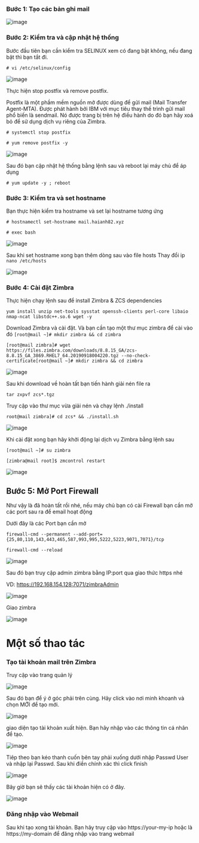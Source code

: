### Bước 1: Tạo các bản ghi mail

![image](https://user-images.githubusercontent.com/101684058/164392562-e07e845c-0ed6-499a-91b9-3027257f0640.png)

### Bước 2:  Kiểm tra và cập nhật hệ thống
Bước đầu tiên bạn cần kiểm tra SELINUX xem có đang bật không, nếu đang bật thì bạn tắt đi.

`# vi /etc/selinux/config`

![image](https://user-images.githubusercontent.com/101684058/163749135-6228c124-54c1-4fb1-b7c4-17f920e0ff3f.png)

Thực hiện stop postfix và remove postfix.

Postfix là một phầm mềm nguồn mở được dùng để gửi mail (Mail Transfer Agent-MTA). Được phát hành bởi IBM với mục tiêu thay thế trình gửi mail phổ biến là sendmail. Nó được trang bị trên hệ điều hành do đó bạn hãy xoá bỏ để sử dụng dịch vụ riêng của Zimbra.

`# systemctl stop postfix`

`# yum remove postfix -y`

![image](https://user-images.githubusercontent.com/101684058/163752686-9d1f68a0-0447-437d-8810-0c56b70a74e7.png)

Sau đó bạn cập nhật hệ thống bằng lệnh sau và reboot lại máy chủ để áp dụng

`# yum update -y ; reboot`

### Bước 3: Kiểm tra và set hostname
Bạn thực hiện kiểm tra hostname và set lại hostname tương ứng

`# hostnamectl set-hostname mail.haianh82.xyz`

`# exec bash`


![image](https://user-images.githubusercontent.com/101684058/163755163-88f1ecb0-9f74-4450-a260-6b9b2b1a53c6.png)

Sau khi set hostname xong bạn thêm dòng sau vào file hosts
Thay đổi ip
`nano /etc/hosts`

![image](https://user-images.githubusercontent.com/101684058/164372862-1a06a17d-6a37-4176-b678-9d50e8109007.png)

### Bước 4: Cài đặt Zimbra
Thực hiện chạy lệnh sau để install Zimbra & ZCS dependencies

`yum install unzip net-tools sysstat openssh-clients perl-core libaio nmap-ncat libstdc++.so.6 wget -y`

Download Zimbra và cài đặt. Và bạn cần tạo một thư mục zimbra để cài vào đó
`[root@mail ~]# mkdir zimbra && cd zimbra`

`[root@mail zimbra]# wget https://files.zimbra.com/downloads/8.8.15_GA/zcs-8.8.15_GA_3869.RHEL7_64.20190918004220.tgz --no-check-certificate[root@mail ~]# mkdir zimbra && cd zimbra`

![image](https://user-images.githubusercontent.com/101684058/163755785-1b086f4b-4852-44e7-b75c-8dddc3e22f3b.png)

Sau khi download về hoàn tất bạn tiến hành giải nén file ra

`tar zxpvf zcs*.tgz`

Truy cập vào thư mục vừa giải nén và chạy lệnh ./install

`root@mail zimbra]# cd zcs* && ./install.sh`


![image](https://user-images.githubusercontent.com/101684058/163981870-960bd8b5-ed2c-4ec2-a670-7761fa26b6bc.png)


Khi cài đặt xong bạn hãy khởi động lại dịch vụ Zimbra bằng lệnh sau

`[root@mail ~]# su zimbra`

`[zimbra@mail root]$ zmcontrol restart`

![image](https://user-images.githubusercontent.com/101684058/164389586-7a641788-4a03-460b-baa9-b6da997dfc6b.png)

## Bước 5: Mở Port Firewall
Như vậy là đã hoàn tất rồi nhé, nếu máy chủ bạn có cài Firewall bạn cần mở các port sau ra để email hoạt động

Dưới đây là các Port bạn cần mở

`firewall-cmd --permanent --add-port={25,80,110,143,443,465,587,993,995,5222,5223,9071,7071}/tcp`

`firewall-cmd --reload`

![image](https://user-images.githubusercontent.com/101684058/164390332-84efd190-0366-4c9b-914c-c3b8f0c46a1f.png)

Sau đó bạn truy cập admin zimbra bằng IP:port qua giao thức https nhé

VD: https://192.168.154.128:7071/zimbraAdmin

![image](https://user-images.githubusercontent.com/101684058/164392395-7616d8ca-da0f-49e0-b619-08d4c0de827e.png)

Giao zimbra

![image](https://user-images.githubusercontent.com/101684058/164392479-63886c88-0088-400d-944b-cfa6ac8a248b.png)

# Một số thao tác 
### Tạo tài khoản mail trên Zimbra

Truy cập vào trang quản lý

![image](https://user-images.githubusercontent.com/101684058/164401547-9d36f45c-1283-44e5-a0a9-76c697ab35ee.png)

Sau đó bạn để ý ở góc phải trên cùng. Hãy click vào nơi minh khoanh và chọn MỚI để tạo mới.

![image](https://user-images.githubusercontent.com/101684058/164402672-c1b655d0-43af-45a7-9283-2be0204ed734.png)

giao diện tạo tài khoản xuất hiện. Bạn hãy nhập vào các thông tin cá nhân để tạo.

![image](https://user-images.githubusercontent.com/101684058/164403565-6bb1c679-6cfc-46a7-ba36-2ed1027bd788.png)

Tiêp theo bạn kéo thanh cuốn bên tay phải xuống dưới nhập Passwd User và nhập lại Passwd. Sau khi điền chính xác thì click finish

![image](https://user-images.githubusercontent.com/101684058/164403726-a8e61b92-ac79-4214-91e2-67af39a3be69.png)

Bây giờ bạn sẽ thấy các tài khoản hiện có ở đây.

![image](https://user-images.githubusercontent.com/101684058/164403831-ae4df40b-1af4-4e6a-9abb-77e4d3b8d150.png)


### Đăng nhập vào Webmail
Sau khi tạo xong tài khoản. Bạn hãy truy cập vào https://your-my-ip hoặc là https://my-domain để đăng nhập vào trang webmail



